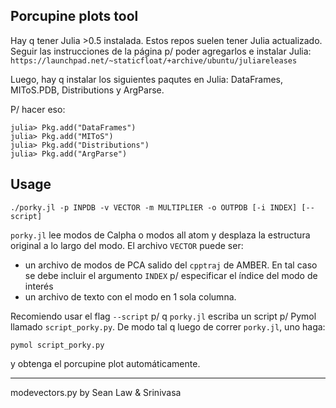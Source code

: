 Porcupine plots tool
---------
Hay q tener Julia >0.5 instalada. Estos repos suelen tener Julia actualizado.
Seguir las instrucciones de la página p/ poder agregarlos e instalar Julia:
`https://launchpad.net/~staticfloat/+archive/ubuntu/juliareleases`

Luego, hay q instalar los siguientes paqutes en Julia: DataFrames, MIToS.PDB, Distributions y ArgParse.

P/ hacer eso:

```
julia> Pkg.add("DataFrames")
julia> Pkg.add("MIToS")
julia> Pkg.add("Distributions")
julia> Pkg.add("ArgParse")
```

Usage
---
`./porky.jl -p INPDB -v VECTOR -m MULTIPLIER -o OUTPDB [-i INDEX] [--script]`

`porky.jl` lee modos de Calpha o modos all atom y desplaza la estructura original
a lo largo del modo. El archivo `VECTOR` puede ser:

- un archivo de modos de PCA salido del `cpptraj` de AMBER. En tal caso se debe incluir el argumento `INDEX` p/ especificar el índice del modo de interés
- un archivo de texto con el modo en 1 sola columna.


Recomiendo usar el flag `--script` p/ q `porky.jl` escriba un script p/ Pymol llamado `script_porky.py`.
De modo tal q luego de correr `porky.jl`, uno haga:
```
pymol script_porky.py
```
y obtenga el porcupine plot automáticamente.

---

modevectors.py by Sean Law & Srinivasa
